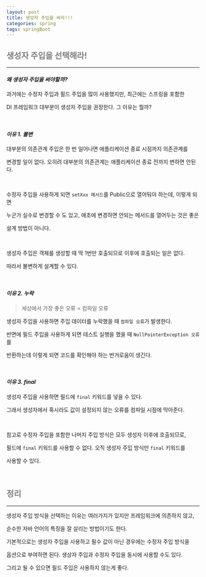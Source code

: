 ```yaml
---
layout: post
title: 생성자 주입을 써라!!!
categories: spring
tags: springBoot
---
```


## <span style="color:gray">생성자 주입을 선택해라!</span>

---

#### ***왜 생성자 주입을 써야할까?***

과거에는 수정자 주입과 필드 주입을 많이 사용했지만, 최근에는 스프링을 포함한

DI 프레임워크 대부분이 생성자 주입을 권장한다. 그 이유는 뭘까?

<br>

#### ***이유 1. 불변***

대부분의 의존관계 주입은 한 번 일어나면 애플리케이션 종료 시점까지 의존관계를 

변경할 일이 없다. 오히려 대부분의 의존관계는 애플리케이션 종료 전까지 변하면 안된다.

<br>

수정자 주입을 사용하게 되면 `setXxx 메서드`를 Public으로 열어둬야 하는데, 이렇게 되면 

누군가 실수로 변경할 수 도 있고, 애초에 변경하면 안되는 메서드를 열어두는 것은 좋은 

설계 방법이 아니다. 

<br>

생성자 주입은 객체를 생성할 때 딱 1번만 호출되므로 이후에 호출되는 일은 없다. 

따라서 불변하게 설계할 수 있다.

<br>

#### ***이유 2. 누락***

> 세상에서 가장 좋은 오류 = 컴파일 오류

생성자 주입을 사용하면 주입 데이터를 누락했을 때 `컴파일 오류`가 발생한다.

반면에 필드 주입을 사용하게 되면 테스트 실행을 했을 때 `NullPointerException 오류`를 

반환하는데 이렇게 되면 코드를 확인해야 하는 번거로움이 생긴다.


<br>

#### ***이유 3.  final***

생성자 주입을 사용하면 필드에 `final` 키워드를 넣을 수 있다.

그래서 생성자에서 혹시라도 값이 설정되지 않는 오류를 컴파일 시점에 막아준다.

<br>

참고로 수정자 주입을 포함한 나머지 주입 방식은 모두 생성자 이후에 호출되므로,

필드에 `final` 키워드를 사용할 수 없다. 오직 생성자 주입 방식만 `final` 키워드를

사용할 수 있다.

<br>

## <span style="color:gray">정리</span>

---

생성자 주입 방식을 선택하는 이유는 여러가지가 있지만 프레임워크에 의존하지 않고,

순수한 자바 언어의 특징을 잘 살리는 방법이기도 한다. 

기본적으로는 생성자 주입을 사용하고 필수 값이 아닌 경우에는 수정자 주입 방식을 

옵션으로 부여하면 된다. 생상자 주입과 수정자 주입을 동시에 사용할 수도 있다.

그리고 될 수 있으면 필드 주입은 사용하지 않는게 좋다.